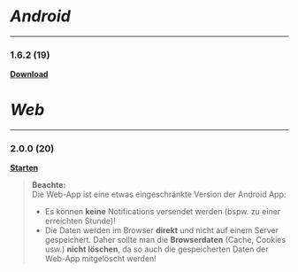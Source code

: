 # _Android_
---
### 1.6.2 (19)
**[Download](https://dl.dropboxusercontent.com/s/ys58p1fa680vhm1/app-release-1.6.2.apk)**

# _Web_
---
### 2.0.0 (20)
**[Starten](https://tibo-16.github.io/app)**

> **Beachte:**  
> Die Web-App ist eine etwas eingeschränkte Version der Android App:
> * Es können **keine** Notifications versendet werden (bspw. zu einer erreichten Stunde)!
> * Die Daten werden im Browser **direkt** und nicht auf einem Server gespeichert. Daher sollte man die **Browserdaten** (Cache, Cookies usw.) **nicht löschen**, da so auch die gespeicherten Daten der Web-App mitgelöscht werden!
